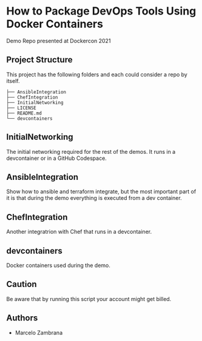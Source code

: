 # How to Package DevOps Tools Using Docker Containers

Demo Repo presented at Dockercon 2021

## Project Structure

This project has the following folders and each could consider a repo by itself.

```ssh
├── AnsibleIntegration
├── ChefIntegration
├── InitialNetworking
├── LICENSE
├── README.md
└── devcontainers
```

## InitialNetworking

The initial networking required for the rest of the demos. It runs in a devcontainer or in a GitHub Codespace.

## AnsibleIntegration

Show how to ansible and terraform integrate, but the most important part of it is that during the demo everything is executed from a dev container.

## ChefIntegration

Another integratrion with Chef that runs in a devcontainer.

## devcontainers

Docker containers used during the demo.

## Caution

Be aware that by running this script your account might get billed.

## Authors

- Marcelo Zambrana

